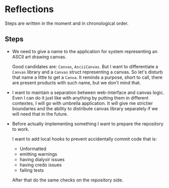 # Reflections

Steps are written in the moment and in chronological order.

## Steps

- We need to give a name to the application for system representing an ASCII art
  drawing canvas.
  
  Good candidates are: `Canvas`, `AsciiCanvas`. But I want to differentiate a `Canvas`
  library and a `Canvas` struct representing a canvas. So let's disturb that name
  a little to get a `Canva`. It reminds a purpose, short to call, 
  there are present products with such name, but we don't mind that.

- I want to maintain a separation between web-interface and canvas logic. 
  Even I can do it just like with anything by putting them in different
  contextes, I will go with umbrella application. It will give me strictier 
  boundaries and the ability to distribute canvas library separately if we will
  need that in the future.
  
- Before actually implementing something I want to prepare the repository to work.

  I want to add local hooks to prevent accidentally commit code that is:

  - Unformatted
  - emitting warnings
  - having dialyxir issues
  - having credo issues
  - failing tests

  After that do the same checks on the repository side.
